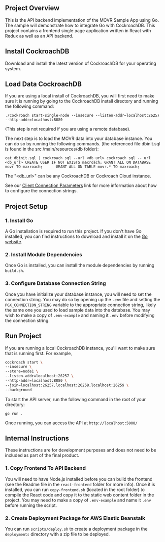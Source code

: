 ## Project Overview
This is the API backend implementation of the MOVR Sample App using Go. The sample will demonstrate how to integrate Go with CockroachDB.  This project contains a frontend single page application written in React with Redux as well as an API backend.

## Install CockroachDB
Download and install the latest version of CockroachDB for your operating system.

## Load Data CockroachDB
If you are using a local install of CockroachDB, you will first need to make sure it is running by going to the CockroachDB install directory and running the following command:

`./cockroach start-single-node --insecure --listen-addr=localhost:26257 --http-addr=localhost:8080`

(This step is not required if you are using a remote database).

The next step is to load the MOVR data into your database instance. You can do so by running the following commands. (the referenced file dbinit.sql is found in the src /main/resources/db folder):

`cat dbinit.sql | cockroach sql --url <db_url>
 cockroach sql -- url <db_url>
 CREATE USER IF NOT EXISTS maxroach;
 GRANT ALL ON DATABASE movr TO maxroach;     
 GRANT ALL ON TABLE movr.* TO maxroach;`

The "<db_url>" can be any CockroachDB or Cockroach Cloud instance.

See our [Client Connection Parameters](https://www.cockroachlabs.com/docs/stable/connection-parameters.html) link for more information about how to configure the connection strings.

## Project Setup
### 1. Install Go
A Go installation is required to run this project.  If you don't have Go installed, you can find instructions to download and install it on the [Go website](https://golang.org/doc/install).

### 2. Install Module Dependencies
Once Go is installed, you can install the module dependencies by running `build.sh`.  

### 3. Configure Database Connection String
Once you have initialize your database instance, you will need to set the connection string.  You may do so by opening up the `.env` file and setting the `PGX_CONNECTION_STRING` variable to the appropriate connection string, likely the same one you used to load sample data into the database.  You may wish to make a copy of `.env-example` and naming it `.env` before modifying the connection string.

## Run Project
If you are running a local CockroachDB instance, you'll want to make sure that is running first.  For example,

```bash
cockroach start \
--insecure \
--store=node1 \
--listen-addr=localhost:26257 \
--http-addr=localhost:8080 \
--join=localhost:26257,localhost:26258,localhost:26259 \
--background
```

To start the API server, run the following command in the root of your directory:

`go run .`

Once running, you can access the API at `http://localhost:5000/`


## Internal Instructions
These instructions are for development purposes and does not need to be included as part of the final product.

### 1. Copy Frontend To API Backend
You will need to have Node.js installed before you can build the frontend (see the Readme file in the `react-frontend` folder for more info). Once it is installed, you can run `copy-frontend.sh` (located in the root folder) to compile the React code and copy it to the static web content folder in the project. You may need to make a copy of `.env-example` and name it `.env` before running the script.

### 2. Create Deployment Package for AWS Elastic Beanstalk
You can run `scripts/deploy.sh` to create a deployment package in the `deployments` directory with a zip file to be deployed.
